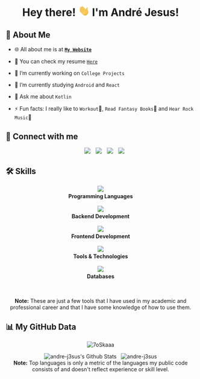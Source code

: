 <h1 align="center">Hey there! <img src="https://raw.githubusercontent.com/ABSphreak/ABSphreak/master/gifs/Hi.gif" width="30"> I'm André Jesus!</h1>

## 📌 About Me

- 🌐 All about me is at **[`My Website`](https://andre-j3sus.github.io/)** 

- 📄 You can check my resume [`Here`](https://www.canva.com/design/DAFUaHsRNDo/OUWh8boNosWQ3YeIp0tI6A/view?utm_content=DAFUaHsRNDo&utm_campaign=designshare&utm_medium=link&utm_source=publishsharelink)

- 🔭 I’m currently working on `College Projects`

- 🌱 I’m currently studying `Android` and `React` 

- 💬 Ask me about `Kotlin`

- ⚡ Fun facts: I really like to `Workout`💪, `Read Fantasy Books`🐉 and `Hear Rock Music`🤘

## 🤝 Connect with me 

<p align="center">
 <div align="center"  class="icons-social" style="margin-left: 10px;">
        <a style="margin-left: 10px;"  target="_blank" href="https://linkedin.com/in/andre-jesus-engineering">
		<img src="https://skillicons.dev/icons?i=linkedin"></a>
	<a style="margin-left: 10px;" target="_blank" href="https://stackoverflow.com/users/15545640/andr%c3%a9-jesus">
		<img src="https://skillicons.dev/icons?i=stackoverflow"></a>
	<a style="margin-left: 10px;" target="_blank" href="https://www.instagram.com/andre.j3sus">
		<img src="https://skillicons.dev/icons?i=instagram"></a>
	<a style="margin-left: 10px;" target="_blank" href="https://twitter.com/andre_j3sus">
		<img src="https://skillicons.dev/icons?i=twitter" ></a>
      </div>
</p>

## 🛠️ Skills

<div align="center">
  <p align="center">
   <img src="https://skillicons.dev/icons?i=kotlin,java,js,ts,python,c&perline=6" />
   <br/>
   <b>Programming Languages</b>
   <br/><br/>
   <img src="https://skillicons.dev/icons?i=spring,nodejs,express,nginx&perline=5" />
   <br/>
   <b>Backend Development</b>
   <br/><br/>
   <img src="https://skillicons.dev/icons?i=html,css,bootstrap,react,materialui,webpack&perline=5" />
   <br/>
   <b>Frontend Development</b>
   <br/><br/>
   <img src="https://skillicons.dev/icons?i=idea,androidstudio,vscode,linux,bash,docker,git,github&perline=8" />
   <br/>
   <b>Tools & Technologies</b>
   <br/><br/>
   <img src="https://skillicons.dev/icons?i=postgres,mongodb&perline=2" />
   <br/>
   <b>Databases</b>
  </p> 
  <br/><br/>
  <b>Note:</b> These are just a few tools that I have used in my academic and professional career and that I have some knowledge of how to use them.
  </p>
</div>

## 📊 My GitHub Data

<div align="center">
  <p align="center"><img src="https://github-readme-streak-stats.herokuapp.com/?user=andre-j3sus&theme=algolia" alt="7oSkaaa" /></p>
  <p align="center">
    <img alt="andre-j3sus's Github Stats" src="https://github-readme-stats.vercel.app/api?username=andre-j3sus&show_icons=true&count_private=true&theme=algolia" height="192px"/>
  &nbsp;
	  <img src="https://github-readme-stats.vercel.app/api/top-langs?username=andre-j3sus&langs_count=10&show_icons=true&locale=en&layout=compact&theme=algolia" alt="andre-j3sus" height="192px"/>
  <br/>
  <b>Note:</b> Top languages is only a metric of the languages my public code consists of and doesn't reflect experience or skill level.
  </p>
</div>
